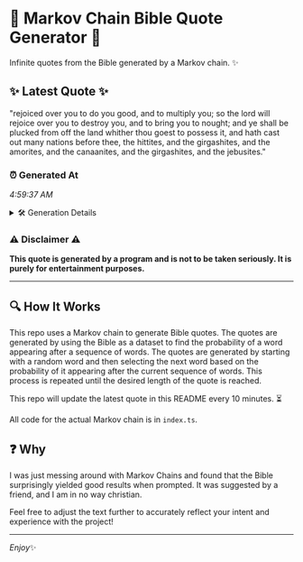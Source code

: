 # 📖 Markov Chain Bible Quote Generator 📖

Infinite quotes from the Bible generated by a Markov chain. ✨

## ✨ Latest Quote ✨
"rejoiced over you to do you good, and to multiply you; so the lord will rejoice over you to destroy you, and to bring you to nought; and ye shall be plucked from off the land whither thou goest to possess it, and hath cast out many nations before thee, the hittites, and the girgashites, and the amorites, and the canaanites, and the girgashites, and the jebusites."

### ⏰ Generated At
*4:59:37 AM*

<details>
    <summary>🛠️ Generation Details</summary>
    <p>
        <strong>🌱 Seed:</strong> rejoiced<br>
        <strong>🔄 Iterations:</strong> 66<br>
        <strong>📜 Context History:</strong><br>[ rejoiced ]: over<br>[ rejoiced, over ]: you<br>[ rejoiced, over, you ]: to<br>[ rejoiced, over, you, to ]: do<br>[ rejoiced, over, you, to, do ]: you<br>[ rejoiced, over, you, to, do, you ]: good,<br>[ over, you, to, do, you, good, ]: and<br>[ you, to, do, you, good,, and ]: to<br>[ to, do, you, good,, and, to ]: multiply<br>[ do, you, good,, and, to, multiply ]: you;<br>[ you, good,, and, to, multiply, you; ]: so<br>[ good,, and, to, multiply, you;, so ]: the<br>[ and, to, multiply, you;, so, the ]: lord<br>[ to, multiply, you;, so, the, lord ]: will<br>[ multiply, you;, so, the, lord, will ]: rejoice<br>[ you;, so, the, lord, will, rejoice ]: over<br>[ so, the, lord, will, rejoice, over ]: you<br>[ the, lord, will, rejoice, over, you ]: to<br>[ lord, will, rejoice, over, you, to ]: destroy<br>[ will, rejoice, over, you, to, destroy ]: you,<br>[ rejoice, over, you, to, destroy, you, ]: and<br>[ over, you, to, destroy, you,, and ]: to<br>[ you, to, destroy, you,, and, to ]: bring<br>[ to, destroy, you,, and, to, bring ]: you<br>[ destroy, you,, and, to, bring, you ]: to<br>[ you,, and, to, bring, you, to ]: nought;<br>[ and, to, bring, you, to, nought; ]: and<br>[ to, bring, you, to, nought;, and ]: ye<br>[ bring, you, to, nought;, and, ye ]: shall<br>[ you, to, nought;, and, ye, shall ]: be<br>[ to, nought;, and, ye, shall, be ]: plucked<br>[ nought;, and, ye, shall, be, plucked ]: from<br>[ and, ye, shall, be, plucked, from ]: off<br>[ ye, shall, be, plucked, from, off ]: the<br>[ shall, be, plucked, from, off, the ]: land<br>[ be, plucked, from, off, the, land ]: whither<br>[ plucked, from, off, the, land, whither ]: thou<br>[ from, off, the, land, whither, thou ]: goest<br>[ off, the, land, whither, thou, goest ]: to<br>[ the, land, whither, thou, goest, to ]: possess<br>[ land, whither, thou, goest, to, possess ]: it,<br>[ whither, thou, goest, to, possess, it, ]: and<br>[ thou, goest, to, possess, it,, and ]: hath<br>[ goest, to, possess, it,, and, hath ]: cast<br>[ to, possess, it,, and, hath, cast ]: out<br>[ possess, it,, and, hath, cast, out ]: many<br>[ it,, and, hath, cast, out, many ]: nations<br>[ and, hath, cast, out, many, nations ]: before<br>[ hath, cast, out, many, nations, before ]: thee,<br>[ cast, out, many, nations, before, thee, ]: the<br>[ out, many, nations, before, thee,, the ]: hittites,<br>[ many, nations, before, thee,, the, hittites, ]: and<br>[ nations, before, thee,, the, hittites,, and ]: the<br>[ before, thee,, the, hittites,, and, the ]: girgashites,<br>[ thee,, the, hittites,, and, the, girgashites, ]: and<br>[ the, hittites,, and, the, girgashites,, and ]: the<br>[ hittites,, and, the, girgashites,, and, the ]: amorites,<br>[ and, the, girgashites,, and, the, amorites, ]: and<br>[ the, girgashites,, and, the, amorites,, and ]: the<br>[ girgashites,, and, the, amorites,, and, the ]: canaanites,<br>[ and, the, amorites,, and, the, canaanites, ]: and<br>[ the, amorites,, and, the, canaanites,, and ]: the<br>[ amorites,, and, the, canaanites,, and, the ]: girgashites,<br>[ and, the, canaanites,, and, the, girgashites, ]: and<br>[ the, canaanites,, and, the, girgashites,, and ]: the<br>[ canaanites,, and, the, girgashites,, and, the ]: jebusites.<br>
    </p>
</details>

### ⚠️ Disclaimer ⚠️
**This quote is generated by a program and is not to be taken seriously. It is purely for entertainment purposes.**

---

## 🔍 How It Works

This repo uses a Markov chain to generate Bible quotes. The quotes are generated by using the Bible as a dataset to find the probability of a word appearing after a sequence of words. The quotes are generated by starting with a random word and then selecting the next word based on the probability of it appearing after the current sequence of words. This process is repeated until the desired length of the quote is reached.

This repo will update the latest quote in this README every 10 minutes. ⏳

All code for the actual Markov chain is in `index.ts`.

## ❓ Why

I was just messing around with Markov Chains and found that the Bible surprisingly yielded good results when prompted. 
It was suggested by a friend, and I am in no way christian.

Feel free to adjust the text further to accurately reflect your intent and experience with the project!

---

*Enjoy*✨
